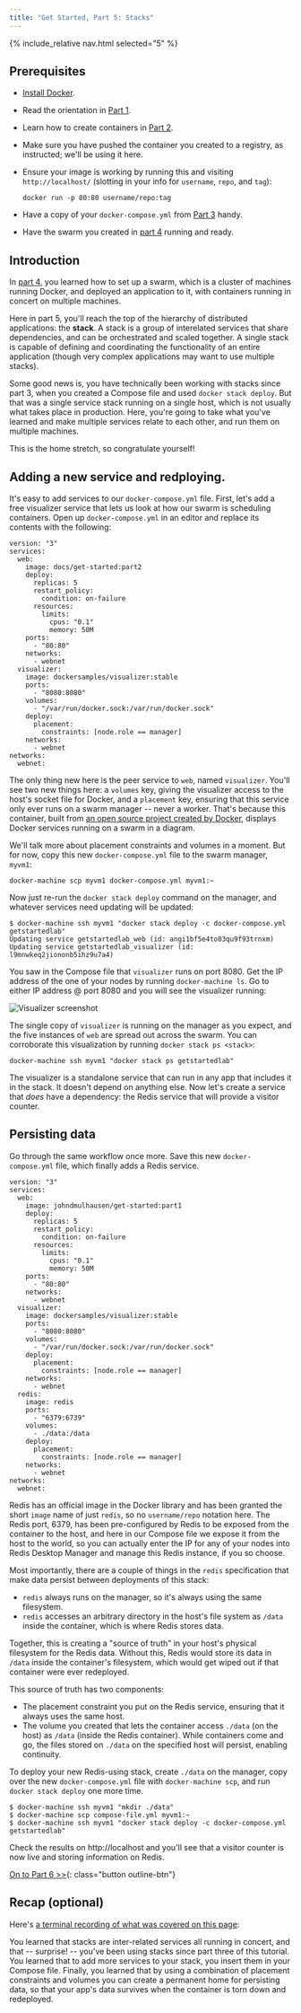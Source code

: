 ```yaml
---
title: "Get Started, Part 5: Stacks"
---
```


{% include_relative nav.html selected="5" %}

## Prerequisites

- [Install Docker](/engine/installation/).
- Read the orientation in [Part 1](index.md).
- Learn how to create containers in [Part 2](part2.md).
- Make sure you have pushed the container you created to a registry, as
  instructed; we'll be using it here.
- Ensure your image is working by
  running this and visiting `http://localhost/` (slotting in your info for
  `username`, `repo`, and `tag`):

  ```
  docker run -p 80:80 username/repo:tag
  ```
- Have a copy of your `docker-compose.yml` from [Part 3](part3.md) handy.
- Have the swarm you created in [part 4](part4.md) running and ready.

## Introduction

In [part 4](part4.md), you learned how to set up a swarm, which is a cluster of
machines running Docker, and deployed an application to it, with containers
running in concert on multiple machines.

Here in part 5, you'll reach the top of the hierarchy of distributed
applications: the **stack**. A stack is a group of interelated services that
share dependencies, and can be orchestrated and scaled together. A single stack
is capable of defining and coordinating the functionality of an entire
application (though very complex applications may want to use multiple stacks).

Some good news is, you have technically been working with stacks since part 3,
when you created a Compose file and used `docker stack deploy`. But that was a
single service stack running on a single host, which is not usually what takes
place in production. Here, you're going to take what you've learned and make
multiple services relate to each other, and run them on multiple machines.

This is the home stretch, so congratulate yourself!

## Adding a new service and redploying.

It's easy to add services to our `docker-compose.yml` file. First, let's add
a free visualizer service that lets us look at how our swarm is scheduling
containers. Open up `docker-compose.yml` in an editor and replace its contents
with the following:

```
version: "3"
services:
  web:
    image: docs/get-started:part2
    deploy:
      replicas: 5
      restart_policy:
        condition: on-failure
      resources:
        limits:
          cpus: "0.1"
          memory: 50M
    ports:
      - "80:80"
    networks:
      - webnet
  visualizer:
    image: dockersamples/visualizer:stable
    ports:
      - "8080:8080"
    volumes:
      - "/var/run/docker.sock:/var/run/docker.sock"
    deploy:
      placement:
        constraints: [node.role == manager]
    networks:
      - webnet
networks:
  webnet:
```

The only thing new here is the peer service to `web`, named `visualizer`. You'll
see two new things here: a `volumes` key, giving the visualizer access to the
host's socket file for Docker, and a `placement` key, ensuring that this service
only ever runs on a swarm manager -- never a worker. That's because this
container, built from [an open source project created by
Docker](https://github.com/ManoMarks/docker-swarm-visualizer), displays Docker
services running on a swarm in a diagram.

We'll talk more about placement constraints and volumes in a moment. But for
now, copy this new `docker-compose.yml` file to the swarm manager, `myvm1`:

```
docker-machine scp myvm1 docker-compose.yml myvm1:~
```

Now just re-run the `docker stack deploy` command on the manager, and whatever
services need updating will be updated:

```
$ docker-machine ssh myvm1 "docker stack deploy -c docker-compose.yml getstartedlab"
Updating service getstartedlab_web (id: angi1bf5e4to03qu9f93trnxm)
Updating service getstartedlab_visualizer (id: l9mnwkeq2jiononb5ihz9u7a4)
```

You saw in the Compose file that `visualizer` runs on port 8080. Get the IP
address of the one of your nodes by running `docker-machine ls`. Go to either IP
address @ port 8080 and you will see the visualizer running:

![Visualizer screenshot](get-started-visualizer1.png)

The single copy of `visualizer` is running on the manager as you expect, and the
five instances of `web` are spread out across the swarm. You can corroborate
this visualization by running `docker stack ps <stack>`:

```
docker-machine ssh myvm1 "docker stack ps getstartedlab"
```

The visualizer is a standalone service that can run in any app that includes it
in the stack. It doesn't depend on anything else. Now let's create a service
that *does* have a dependency: the Redis service that will provide a visitor
counter.


## Persisting data

Go through the same workflow once more. Save this new `docker-compose.yml` file,
which finally adds a Redis service.

```
version: "3"
services:
  web:
    image: johndmulhausen/get-started:part1
    deploy:
      replicas: 5
      restart_policy:
        condition: on-failure
      resources:
        limits:
          cpus: "0.1"
          memory: 50M
    ports:
      - "80:80"
    networks:
      - webnet
  visualizer:
    image: dockersamples/visualizer:stable
    ports:
      - "8080:8080"
    volumes:
      - "/var/run/docker.sock:/var/run/docker.sock"
    deploy:
      placement:
        constraints: [node.role == manager]
    networks:
      - webnet
  redis:
    image: redis
    ports:
      - "6379:6739"
    volumes:
      - ./data:/data
    deploy:
      placement:
        constraints: [node.role == manager]
    networks:
      - webnet
networks:
  webnet:
```

Redis has an official image in the Docker library and has been granted the short
`image` name of just `redis`, so no `username/repo` notation here. The Redis
port, 6379, has been pre-configured by Redis to be exposed from the container to
the host, and here in our Compose file we expose it from the host to the world,
so you can actually enter the IP for any of your nodes into Redis Desktop
Manager and manage this Redis instance, if you so choose.

Most importantly, there are a couple of things in the `redis` specification that
make data persist between deployments of this stack:

- `redis` always runs on the manager, so it's always using the same filesystem.
- `redis` accesses an arbitrary directory in the host's file system as `/data`
  inside the container, which is where Redis stores data.

Together, this is creating a "source of truth" in your host's physical
filesystem for the Redis data. Without this, Redis would store its data in
`/data` inside the container's filesystem, which would get wiped out if that
container were ever redeployed.

This source of truth has two components:

- The placement constraint you put on the Redis service, ensuring that it
  always uses the same host.
- The volume you created that lets the container access `./data` (on the host)
  as `/data` (inside the Redis container). While containers come and go, the
  files stored on `./data` on the specified host will persist, enabling
  continuity.

To deploy your new Redis-using stack, create `./data` on the manager, copy over
the new `docker-compose.yml` file with `docker-machine scp`, and run
`docker stack deploy` one more time.

```
$ docker-machine ssh myvm1 "mkdir ./data"
$ docker-machine scp compose-file.yml myvm1:~
$ docker-machine ssh myvm1 "docker stack deploy -c docker-compose.yml getstartedlab"
```

Check the results on http://localhost and you'll see that a visitor counter is
now live and storing information on Redis.

[On to Part 6 >>](part6.md){: class="button outline-btn"}

## Recap (optional)

Here's [a terminal recording of what was covered on this page](https://asciinema.org/a/113840):

<script type="text/javascript" src="https://asciinema.org/a/113840.js" speed="2" id="asciicast-113840" async></script>

You learned that stacks are inter-related services all running in concert, and
that -- surprise! -- you've been using stacks since part three of this tutorial.
You learned that to add more services to your stack, you insert them in your
Compose file. Finally, you learned that by using a combination of placement
constraints and volumes you can create a permanent home for persisting data, so
that your app's data survives when the container is torn down and redeployed.
